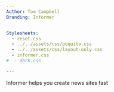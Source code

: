 ```yaml
---
Author: Tom Campbell
Branding: Informer


Stylesheets:
  - reset.css
  - ../../assets/css/poquito.css
  - ../../assets/css/layout-only.css
  - informer.css
#  - dark.css

---
```

Informer helps you create news sites fast

